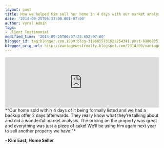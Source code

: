 ```yaml
---
layout: post
title: How we helped Kim sell her home in 4 days with our market analysis and pricing
date: '2014-09-25T06:37:00.001-07:00'
author: Vyral Admin
tags:
- Client Testimonial
modified_time: '2014-09-25T06:37:23.652-07:00'
blogger_id: tag:blogger.com,1999:blog-3106055731628254341.post-688083511573009911
blogger_orig_url: http://vantagewestrealty.blogspot.com/2014/09/vantage-west-realty-inc-reviews-kim-east.html
---
```


<iframe frameborder="no" height="166" scrolling="no" src="https://w.soundcloud.com/player/?url=https%3A//api.soundcloud.com/tracks/169014057&amp;color=ff5500&amp;auto_play=false&amp;hide_related=false&amp;show_comments=true&amp;show_user=true&amp;show_reposts=false" width="100%"></iframe>
*"Our home sold within 4 days of it being formally listed and we had a backup offer 2 days afterwards. They really know what they’re talking about and did a wonderful market analysis. The pricing on the property was great and everything was just a piece of cake! We’ll be using him again next year to sell another property we have!"*

**- Kim East, Home Seller**

